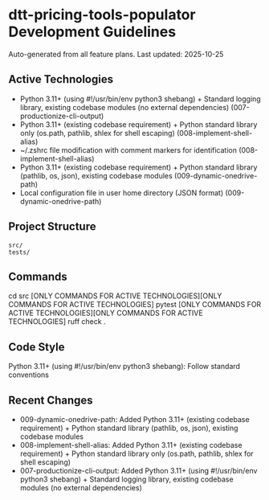 # dtt-pricing-tools-populator Development Guidelines

Auto-generated from all feature plans. Last updated: 2025-10-25

## Active Technologies
- Python 3.11+ (using #!/usr/bin/env python3 shebang) + Standard logging library, existing codebase modules (no external dependencies) (007-productionize-cli-output)
- Python 3.11+ (existing codebase requirement) + Python standard library only (os.path, pathlib, shlex for shell escaping) (008-implement-shell-alias)
- ~/.zshrc file modification with comment markers for identification (008-implement-shell-alias)
- Python 3.11+ (existing codebase requirement) + Python standard library (pathlib, os, json), existing codebase modules (009-dynamic-onedrive-path)
- Local configuration file in user home directory (JSON format) (009-dynamic-onedrive-path)

## Project Structure
```
src/
tests/
```

## Commands
cd src [ONLY COMMANDS FOR ACTIVE TECHNOLOGIES][ONLY COMMANDS FOR ACTIVE TECHNOLOGIES] pytest [ONLY COMMANDS FOR ACTIVE TECHNOLOGIES][ONLY COMMANDS FOR ACTIVE TECHNOLOGIES] ruff check .

## Code Style
Python 3.11+ (using #!/usr/bin/env python3 shebang): Follow standard conventions

## Recent Changes
- 009-dynamic-onedrive-path: Added Python 3.11+ (existing codebase requirement) + Python standard library (pathlib, os, json), existing codebase modules
- 008-implement-shell-alias: Added Python 3.11+ (existing codebase requirement) + Python standard library only (os.path, pathlib, shlex for shell escaping)
- 007-productionize-cli-output: Added Python 3.11+ (using #!/usr/bin/env python3 shebang) + Standard logging library, existing codebase modules (no external dependencies)

<!-- MANUAL ADDITIONS START -->
<!-- MANUAL ADDITIONS END -->
